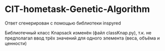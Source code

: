 # CIT-hometask-Genetic-Algorithm

Ответ сгенерирован с помощью библиотеки inspyred

Библиотечный класс Knapsack изменён (файл classKnap.py), т.к. не предполагал ввод трёх значений для одного элемента (веса, объёма и ценности)
